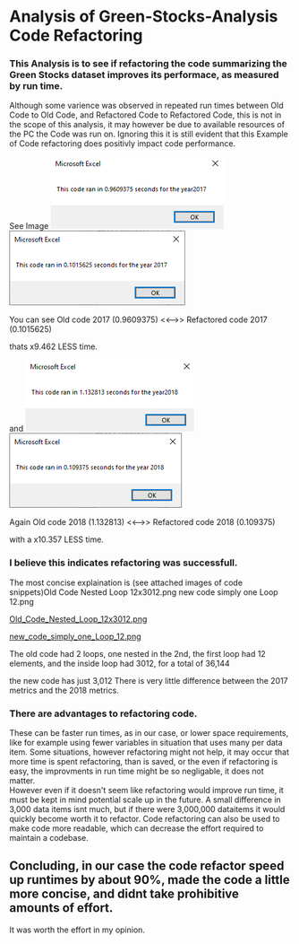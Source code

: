 # Analysis of Green-Stocks-Analysis Code Refactoring

 ### This Analysis is to see if refactoring the code summarizing the Green Stocks dataset improves its performace, as measured by run time.
  
  Although some varience was observed in repeated run times between Old Code to Old Code, and Refactored Code to Refactored Code, this is not in the scope of this analysis, it may however be due to available resources of the PC the Code was run on.
Ignoring this it is still evident that this Example of Code refactoring does positivly impact code performance.

See Image 
![Old Code 2017.png](/Resources/Old%20Code%202017.png)![VBA_Challenge_2017.png](/Resources/VBA_Challenge_2017.png)

You can see Old code 2017 (0.9609375)  <<-->>  Refactored code 2017 (0.1015625)

  thats x9.462 LESS time.

and
![Old Code 2018.png](/Resources/Old%20Code%202018.png)![VBA_Challenge_2018.png](/Resources/VBA_Challenge_2018.png)

Again Old code 2018 (1.132813)  <<-->>  Refactored code 2018 (0.109375)	

  with a x10.357 LESS time.



 ###  I believe this indicates refactoring was successfull.
The most concise explaination is (see attached images of code snippets)Old Code Nested Loop 12x3012.png   new code simply one Loop 12.png

[Old_Code_Nested_Loop_12x3012.png](/Resources/Old_Code_Nested_Loop_12x3012.png)

[new_code_simply_one_Loop_12.png](/Resources/new_code_simply_one_Loop%2012.png)

The old code had 2 loops, one nested in the 2nd, the first loop had 12 elements, and the inside loop had 3012, for a total of 36,144

the new code has just 3,012
There is very little difference between the 2017 metrics and the 2018 metrics.

 ### There are advantages to refactoring code.
 These can be faster run times, as in our case, or lower space requirements, like for example using fewer variables in situation that uses many per data item.
Some situations, however refactoring might not help, it may occur that more time is spent refactoring, than is saved, or the even if refactoring is easy, the improvments in run time might be so negligable, it does not matter.  
However even if it doesn't seem like refactoring would improve run time, it must be kept in mind potential scale up in the future. A small difference in 3,000 data items isnt much, but if there were 3,000,000 dataitems it would quickly become worth it to refactor.
Code refactoring can also be used to make code more readable, which can decrease the effort required to maintain a codebase.
 ## Concluding, in our case the code refactor speed up runtimes by about 90%, made the code a little more concise, and didnt take prohibitive amounts of effort.
It was worth the effort in my opinion.
